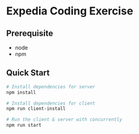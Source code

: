 # Expedia Coding Exercise

## Prerequisite
* node
* npm

## Quick Start

``` bash
# Install dependencies for server
npm install

# Install dependencies for client
npm run client-install

# Run the client & server with concurrently
npm run start

```
